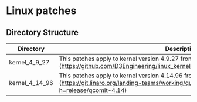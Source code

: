 # Linux patches

## Directory Structure
| Directory | Description |
| --------- | ----------- |
| kernel_4_9_27 | This patches apply to kernel version 4.9.27 from D3Engineering (https://github.com/D3Engineering/linux_kernel_qcomlt/tree/d3/release/ov5640_4.9.27)|
| kernel_4_14_96 | This patches apply to kernel version 4.14.96 from D3Engineering (https://git.linaro.org/landing-teams/working/qualcomm/kernel.git/log/?h=release/qcomlt-4.14)|
